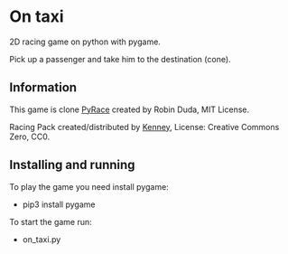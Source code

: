 # On taxi
2D racing game on python with pygame.

Pick up a passenger and take him to the destination (cone).

## Information
This game is clone [PyRace](https://github.com/codingchili/py-race) created by Robin Duda, 
MIT License.

Racing Pack created/distributed by [Kenney](www.kenney.nl), License: Creative Commons Zero, CC0.

## Installing and running
To play the game you need install pygame:

- pip3 install pygame

To start the game run:

- on_taxi.py

